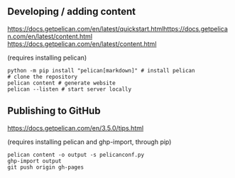
## Developing / adding content
https://docs.getpelican.com/en/latest/quickstart.htmlhttps://docs.getpelican.com/en/latest/content.html
https://docs.getpelican.com/en/latest/content.html

(requires installing pelican)
```
python -m pip install "pelican[markdown]" # install pelican
# clone the repository
pelican content # generate website
pelican --listen # start server locally
```

## Publishing to GitHub
https://docs.getpelican.com/en/3.5.0/tips.html

(requires installing pelican and ghp-import, through pip)
```
pelican content -o output -s pelicanconf.py
ghp-import output
git push origin gh-pages
```
